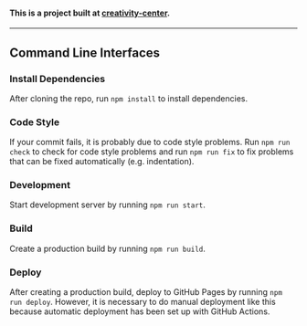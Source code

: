 #### This is a project built at [creativity-center](https://github.com/cccttt10/creativity-center).

<hr>

## Command Line Interfaces

### Install Dependencies
After cloning the repo, run `npm install` to install dependencies.

### Code Style
If your commit fails, it is probably due to code style problems. Run `npm run check` to check for code style problems and run `npm run fix` to fix problems that can be fixed automatically (e.g. indentation).

### Development
Start development server by running `npm run start`.

### Build
Create a production build by running `npm run build`.

### Deploy
After creating a production build, deploy to GitHub Pages by running `npm run deploy`. However, it is necessary to do manual deployment like this because automatic deployment has been set up with GitHub Actions.
